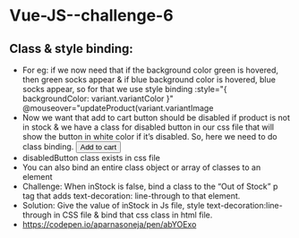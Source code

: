 # Vue-JS--challenge-6

## Class & style binding:
-	For eg: if we now need that if the background color green is hovered, then green socks appear & if blue background color is hovered, blue socks appear, so for that we use style binding
:style="{ backgroundColor: variant.variantColor }"
             @mouseover="updateProduct(variant.variantImage
-	Now we want that add to cart button should be disabled if product is not in stock & we have a class for disabled button in our css file that will show the button in white color if it’s disabled. So, here we need to do class binding.
<button v-on:click="addToCart" 
          :disabled="!inStock"
          :class="{ disabledButton: !inStock }"
          >
        Add to cart
        </button>
-	disabledButton class exists in css file
-	You can also bind an entire class object or array of classes to an element
- Challenge: When inStock is false, bind a class to the “Out of Stock” p tag that adds text-decoration: line-through to that element.
- Solution: Give the value of inStock in Js file, style text-decoration:line-through in CSS file & bind that css class in html file. 
- https://codepen.io/aparnasoneja/pen/abYOExo
